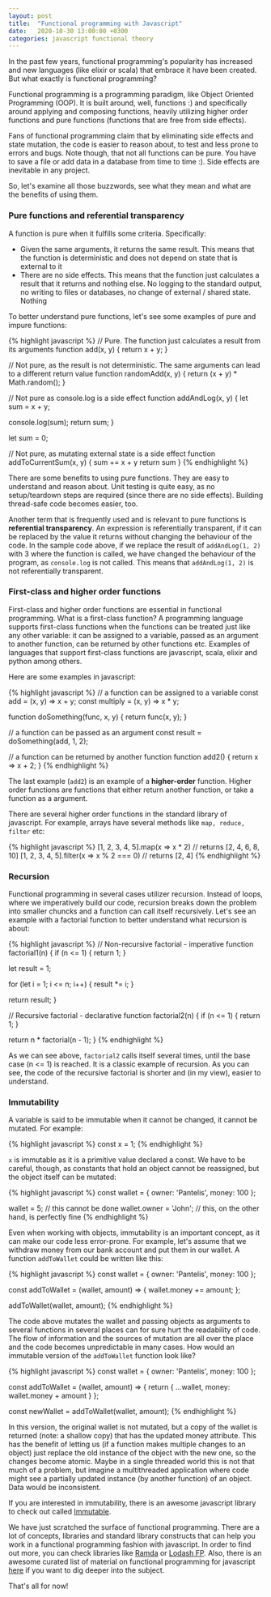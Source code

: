 ```yaml
---
layout: post
title:  "Functional programming with Javascript"
date:   2020-10-30 13:00:00 +0300
categories: javascript functional theory
---
```

In the past few years, functional programming's popularity has increased and new languages (like elixir or scala) that embrace it have been created. But what exactly is functional programming?

Functional programming is a programming paradigm, like Object Oriented Programming (OOP). It is built around, well, functions :) and specifically around applying and composing functions, heavily utilizing higher order functions and pure functions (functions that are free from side effects).

Fans of functional programming claim that by eliminating side effects and state mutation, the code is easier to reason about, to test and less prone to errors and bugs. Note though, that not all functions can be pure. You have to save a file or add data in a database from time to time :). Side effects are inevitable in any project.

So, let's examine all those buzzwords, see what they mean and what are the benefits of using them.

### Pure functions and referential transparency

A function is pure when it fulfills some criteria. Specifically:

* Given the same arguments, it returns the same result. This means that the function is deterministic and does not depend on state that is external to it
* There are no side effects. This means that the function just calculates a result that it returns and nothing else. No logging to the standard output, no writing to files or databases, no change of external / shared state. Nothing

To better understand pure functions, let's see some examples of pure and impure functions:

{% highlight javascript %}
// Pure. The function just calculates a result from its arguments
function add(x, y) {
  return x + y;
}

// Not pure, as the result is not deterministic. The same arguments can lead to a different return value
function randomAdd(x, y) {
  return (x + y) * Math.random();
}

// Not pure as console.log is a side effect
function addAndLog(x, y) {
  let sum = x + y;

  console.log(sum);
  return sum;
}

let sum = 0;

// Not pure, as mutating external state is a side effect
function addToCurrentSum(x, y) {
  sum += x + y
  return sum
}
{% endhighlight %}

There are some benefits to using pure functions. They are easy to understand and reason about. Unit testing is quite easy, as no setup/teardown steps are required (since there are no side effects). Building thread-safe code becomes easier, too.

Another term that is frequently used and is relevant to pure functions is **referential transparency**. An expression is referentially transparent, if it can be replaced by the value it returns without changing the behaviour of the code. In the sample code above, if we replace the result of ```addAndLog(1, 2)``` with 3 where the function is called, we have changed the behaviour of the program, as ```console.log``` is not called. This means that ```addAndLog(1, 2)``` is not referentially transparent.

### First-class and higher order functions

First-class and higher order functions are essential in functional programming. What is a first-class function? A programming language supports first-class functions when the functions can be treated just like any other variable: it can be assigned to a variable, passed as an argument to another function, can be returned by other functions etc. Examples of languages that support first-class functions are javascript, scala, elixir and python among others.

Here are some examples in javascript:

{% highlight javascript %}
// a function can be assigned to a variable
const add = (x, y) => x + y;
const multiply = (x, y) => x * y;

function doSomething(func, x, y) {
  return func(x, y);
}

// a function can be passed as an argument
const result = doSomething(add, 1, 2);

// a function can be returned by another function
function add2() {
  return x => x + 2;
}
{% endhighlight %}

The last example (```add2```) is an example of a **higher-order** function. Higher order functions are functions that either return another function, or take a function as a argument.

There are several higher order functions in the standard library of javascript. For example, arrays have several methods like ```map, reduce, filter``` etc:

{% highlight javascript %}
[1, 2, 3, 4, 5].map(x => x * 2) // returns [2, 4, 6, 8, 10]
[1, 2, 3, 4, 5].filter(x => x % 2 === 0) // returns [2, 4]
{% endhighlight %}

### Recursion

Functional programming in several cases utilizer recursion. Instead of loops, where we imperatively build our code, recursion breaks down the problem into smaller chuncks and a function can call itself recursively. Let's see an example with a factorial function to better understand what recursion is about:

{% highlight javascript %}
// Non-recursive factorial - imperative
function factorial1(n) {
  if (n <= 1) {
    return 1;
  }

  let result = 1;

  for (let i = 1; i <= n; i++) {
    result *= i;
  }

  return result;
}

// Recursive factorial - declarative
function factorial2(n) {
  if (n <= 1) {
    return 1;
  }

  return n * factorial(n - 1);
}
{% endhighlight %}

As we can see above, ```factorial2``` calls itself several times, until the base case (n <= 1) is reached. It is a classic example of recursion. As you can see, the code of the recursive factorial is shorter and (in my view), easier to understand.

### Immutability

A variable is said to be immutable when it cannot be changed, it cannot be mutated. For example:

{% highlight javascript %}
const x = 1;
{% endhighlight %}

```x``` is immutable as it is a primitive value declared a const. We have to be careful, though, as constants that hold an object cannot be reassigned, but the object itself can be mutated:

{% highlight javascript %}
const wallet = { owner: 'Pantelis', money: 100 };

wallet = 5; // this cannot be done
wallet.owner = 'John'; // this, on the other hand, is perfectly fine
{% endhighlight %}

Even when working with objects, immutability is an important concept, as it can make our code less error-prone. For example, let's assume that we withdraw money from our bank account and put them in our wallet. A function ```addToWallet``` could be written like this:

{% highlight javascript %}
const wallet = { owner: 'Pantelis', money: 100 };

const addToWallet = (wallet, amount) => {
  wallet.money += amount;
};

addToWallet(wallet, amount);
{% endhighlight %}

The code above mutates the wallet and passing objects as arguments to several functions in several places can for sure hurt the readability of code. The flow of information and the sources of mutation are all over the place and the code becomes unpredictable in many cases. How would an immutable version of the ```addToWallet``` function look like?

{% highlight javascript %}
const wallet = { owner: 'Pantelis', money: 100 };

const addToWallet = (wallet, amount) => {
  return {
    ...wallet,
    money: wallet.money + amount
  }
};

const newWallet = addToWallet(wallet, amount);
{% endhighlight %}

In this version, the original wallet is not mutated, but a copy of the wallet is returned (note: a shallow copy) that has the updated money attribute. This has the benefit of letting us (if a function makes multiple changes to an object) just replace the old instance of the object with the new one, so the changes become atomic. Maybe in a single threaded world this is not that much of a problem, but imagine a multithreaded application where code might see a partially updated instance (by another function) of an object. Data would be inconsistent.

If you are interested in immutability, there is an awesome javascript library to check out called <a href="https://immutable-js.github.io/immutable-js/" target="_blank" rel="noopener nofollow">Immutable</a>.

We have just scratched the surface of functional programming. There are a lot of concepts, libraries and standard library constructs that can help you work in a functional programming fashion with javascript. In order to find out more, you can check libraries like <a href="https://ramdajs.com/" target="_blank" rel="nofollow noopener">Ramda</a> or <a href="https://github.com/lodash/lodash/wiki/FP-Guide" target="_blank" rel="noopener nofollow">Lodash FP</a>. Also, there is an awesome curated list of material on functional programming for javascript <a href="https://github.com/stoeffel/awesome-fp-js" target="_blank" rel="noopener nofollow">here</a> if you want to dig deeper into the subject.

That's all for now!
